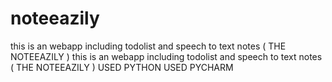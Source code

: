 # noteeazily
this is an webapp including todolist and speech to text notes ( THE NOTEEAZILY )
this is an webapp including todolist and speech to text notes ( THE NOTEEAZILY )
USED PYTHON
USED PYCHARM 
